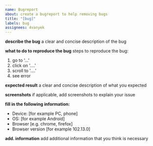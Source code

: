 ```yaml
---
name: Bugreport
about: create a bugreport to help removing bugs
title: "[bug]"
labels: bug
assignees: 4vanyek
---
```


**describe the bug** a clear and concise description of the bug

**what to do to reproduce the bug** steps to reproduce the bug:

1. go to '...'
2. click on '....'
3. scroll to '....'
4. see error

**expected result** a clear and concise description of what you expected

**screenshots** if applicable, add screenshots to explain your issue

**fill in the following information:**

- Device: [for example PC, phone]
- OS: [for example Android]
- Browser [e.g. chrome, firefox]
- Browser version [for example 102.13.0]

**add. information** add additional information that you think is necessary
